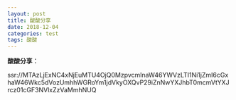 ```yaml
---
layout: post
title: 酸酸分享
date: 2018-12-04
categories: test
tags: 酸酸 
---
```


**酸酸分享**：

ssr://MTAzLjExNC4xNjEuMTU4OjQ0MzpvcmlnaW46YWVzLTI1Ni1jZmI6cGxhaW46Wkc5dVozUmhhWGRoYm1jdVkyOXQvP29iZnNwYXJhbT0mcmVtYXJrcz01cGF3NVlxZzVaMmhNUQ
